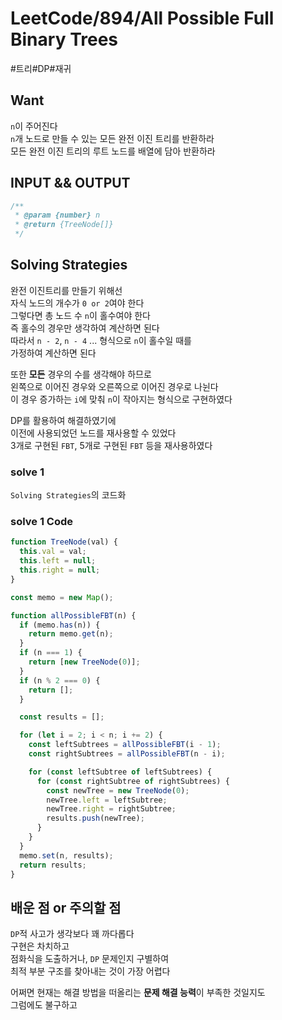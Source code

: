 # LeetCode/894/All Possible Full Binary Trees

#트리#DP#재귀

## Want

`n`이 주어진다  
`n`개 노드로 만들 수 있는 모든 완전 이진 트리를 반환하라  
모든 완전 이진 트리의 루트 노드를 배열에 담아 반환하라

## INPUT && OUTPUT

```js
/**
 * @param {number} n
 * @return {TreeNode[]}
 */
```

## Solving Strategies

완전 이진트리를 만들기 위해선  
자식 노드의 개수가 `0 or 2`여야 한다  
그렇다면 총 노드 수 `n`이 홀수여야 한다  
즉 홀수의 경우만 생각하여 계산하면 된다  
따라서 `n - 2`, `n - 4` ... 형식으로 `n`이 홀수일 때를  
가정하여 계산하면 된다

또한 **모든** 경우의 수를 생각해야 하므로  
왼쪽으로 이어진 경우와 오른쪽으로 이어진 경우로 나뉜다  
이 경우 증가하는 `i`에 맞춰 `n`이 작아지는 형식으로 구현하였다

DP를 활용하여 해결하였기에  
이전에 사용되었던 노드를 재사용할 수 있었다  
3개로 구현된 `FBT`, 5개로 구현된 `FBT` 등을 재사용하였다

### solve 1

`Solving Strategies`의 코드화

### solve 1 Code

```js
function TreeNode(val) {
  this.val = val;
  this.left = null;
  this.right = null;
}

const memo = new Map();

function allPossibleFBT(n) {
  if (memo.has(n)) {
    return memo.get(n);
  }
  if (n === 1) {
    return [new TreeNode(0)];
  }
  if (n % 2 === 0) {
    return [];
  }

  const results = [];

  for (let i = 2; i < n; i += 2) {
    const leftSubtrees = allPossibleFBT(i - 1);
    const rightSubtrees = allPossibleFBT(n - i);

    for (const leftSubtree of leftSubtrees) {
      for (const rightSubtree of rightSubtrees) {
        const newTree = new TreeNode(0);
        newTree.left = leftSubtree;
        newTree.right = rightSubtree;
        results.push(newTree);
      }
    }
  }
  memo.set(n, results);
  return results;
}
```

## 배운 점 or 주의할 점

`DP`적 사고가 생각보다 꽤 까다롭다  
구현은 차치하고  
점화식을 도출하거나, `DP` 문제인지 구별하여  
최적 부분 구조를 찾아내는 것이 가장 어렵다

어쩌면 현재는 해결 방법을 떠올리는 **문제 해결 능력**이 부족한 것일지도  
그럼에도 불구하고
